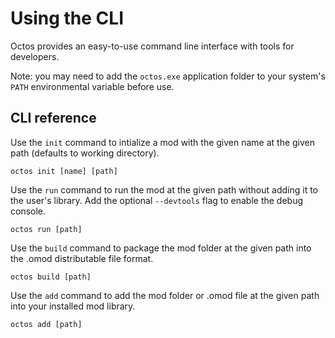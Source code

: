 # Using the CLI

Octos provides an easy-to-use command line interface with tools for developers.

Note: you may need to add the `octos.exe` application folder to your system's `PATH` environmental variable before use.

## CLI reference

Use the `init` command to intialize a mod with the given name at the given path (defaults to working directory).

```text
octos init [name] [path]
```

Use the `run` command to run the mod at the given path without adding it to the user's library. Add the optional `--devtools` flag to enable the debug console.

```text
octos run [path]
```

Use the `build` command to package the mod folder at the given path into the .omod distributable file format.

```text
octos build [path]
```

Use the `add` command to add the mod folder or .omod file at the given path into your installed mod library.

```text
octos add [path]
```